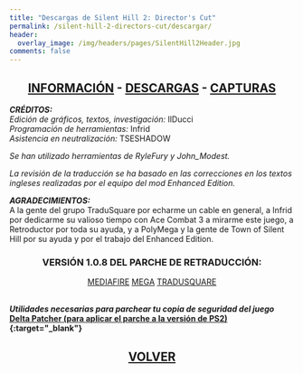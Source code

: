 ```yaml
---
title: "Descargas de Silent Hill 2: Director's Cut"
permalink: /silent-hill-2-directors-cut/descargar/
header:
  overlay_image: /img/headers/pages/SilentHill2Header.jpg
comments: false
---
```

<h2 style="text-align: center;"><strong><a href="/silent-hill-2-directors-cut/informacion/">INFORMACIÓN</a> - <a href="/silent-hill-2-directors-cut/descargar/">DESCARGAS</a> - <a href="/silent-hill-2-directors-cut/capturas/">CAPTURAS</a></strong></h2>

_**CRÉDITOS:**_  
_Edición de gráficos, textos, investigación:_ IlDucci  
_Programación de herramientas:_ Infrid  
_Asistencia en neutralización:_ TSESHADOW  

_Se han utilizado herramientas de RyleFury y John_Modest._

_La revisión de la traducción se ha basado en las correcciones en los textos 
ingleses realizadas por el equipo del mod Enhanced Edition._

_**AGRADECIMIENTOS:**_  
A la gente del grupo TraduSquare por echarme un cable en general, a Infrid 
por dedicarme su valioso tiempo con Ace Combat 3 a mirarme este juego, a 
Retroductor por toda su ayuda, y a PolyMega y la gente de Town of Silent 
Hill por su ayuda y por el trabajo del Enhanced Edition.

<h3 style="text-align: center;">VERSIÓN 1.0.8 DEL PARCHE DE RETRADUCCIÓN:</h3>

<center>
<a href="https://www.mediafire.com/file/swr4k4hpunu64cv/SH2DC-REVISION-TTV-V1.0.8.7z/file" class="btn btn--primary btn--x-large" target="_blank">MEDIAFIRE</a> <a href="https://mega.nz/file/1Y0iTZAT#kSLKtJPRP6RKShr-Uc_AUF6l1CWcMJyUG57CeQTP1YQ" class="btn btn--primary btn--x-large" target="_blank">MEGA</a> <a href="https://www.mediafire.com/file_premium/qxr975pylu8zo4c/SH2DC-REVISION-TTV-V1.0.8.7z/file" class="btn btn--primary btn--x-large" target="_blank">TRADUSQUARE</a>
</center><br>

_**Utilidades necesarias para parchear tu copia de seguridad del juego**_  
**[Delta Patcher (para aplicar el parche a la versión de PS2)](https://github.com/marco-calautti/DeltaPatcher/releases){:target="_blank"}**

<h2 style="text-align: center;"><a href="/silent-hill-2-directors-cut/"><strong>VOLVER</strong></a></h2>


